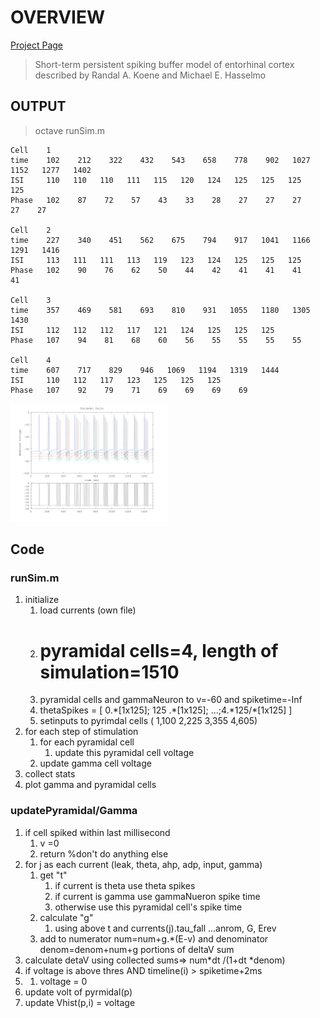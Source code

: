 # OVERVIEW

[Project Page](http://www.cs.cmu.edu/afs/cs/academic/class/15883-f11/handouts/modeling-project.html)

> Short-term persistent spiking buffer model of entorhinal cortex described by Randal A. Koene and Michael E. Hasselmo

## OUTPUT 

> octave runSim.m


    Cell	1
    time	102    212    322    432    543    658    778    902   1027   1152   1277   1402
    ISI		110   110   110   111   115   120   124   125   125   125   125
    Phase	102    87    72    57    43    33    28    27    27    27    27    27

    Cell	2
    time   	227    340    451    562    675    794    917   1041   1166   1291   1416
    ISI	   	113   111   111   113   119   123   124   125   125   125
    Phase	102    90    76    62    50    44    42    41    41    41    41

    Cell	3
    time	357    469    581    693    810    931   1055   1180   1305   1430
    ISI		112   112   112   117   121   124   125   125   125
    Phase	107    94    81    68    60    56    55    55    55    55

    Cell	4
    time	607    717    829    946   1069   1194   1319   1444
    ISI	   	110   112   117   123   125   125   125
    Phase	107    92    79    71    69    69    69    69

<img src="https://github.com/WillForan/15833/raw/master/writeups/img/5.png" width="50%" height="50%">

## Code

### runSim.m

1. initialize
    1. load currents (own file)
    1. # pyramidal cells=4, length of simulation=1510
    1. pyramidal cells and gammaNeuron to v=-60 and spiketime=-Inf
    1. thetaSpikes =  [ 0.\*[1x125]; 125 .\*[1x125]; ...;4.\*125/\*[1x125] ]
    1. setinputs to pyrimdal cells ( 1,100 2,225  3,355 4,605)
1. for each step of stimulation
    1. for each pyramidal cell
        1. update this pyramidal cell voltage 
    1. update gamma cell voltage
1. collect stats
1. plot gamma and pyramidal cells

### updatePyramidal/Gamma

1. if cell spiked within last millisecond
    1. v =0
    1. return %don't do anything else
1. for j as each current (leak, theta, ahp, adp, input, gamma)
    1. get "t" 
        1. if current is theta use theta spikes
        1. if current is gamma use gammaNueron spike time
        1. otherwise use this pyramidal cell's spike time
    1. calculate "g"
        1. using above t and currents(j).tau\_fall ...anrom, G, Erev 
    1.  add to numerator num=num+g.\*(E-v) and denominator denom=denom+num+g portions of deltaV sum 
1. calculate detaV using collected sums=> num*dt /(1+dt *denom)
1. if voltage is above thres AND timeline(i) > spiketime+2ms
1. 1. voltage = 0
1. update volt of pyrmidal(p)
1. update Vhist(p,i) = voltage 


